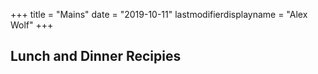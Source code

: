 +++
title = "Mains"
date = "2019-10-11"
lastmodifierdisplayname = "Alex Wolf"
+++

## Lunch and Dinner Recipies
